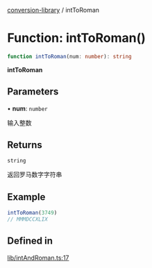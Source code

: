 [conversion-library](../globals.md) / intToRoman

# Function: intToRoman()

```ts
function intToRoman(num: number): string
```

**intToRoman**

<Badge type="tip" text="version: v0.0.11+" />

## Parameters

• **num**: `number`

输入整数

## Returns

`string`

返回罗马数字字符串

## Example

```ts
intToRoman(3749)
// MMMDCCXLIX
```

## Defined in

[lib/intAndRoman.ts:17](https://github.com/fxss5201/conversion-library/blob/main/lib/intAndRoman.ts#L17)
